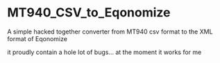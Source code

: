 # MT940_CSV_to_Eqonomize
A simple hacked together converter from MT940 csv format to the XML format of Eqonomize

it proudly contain a hole lot of bugs... at the moment it works for me
